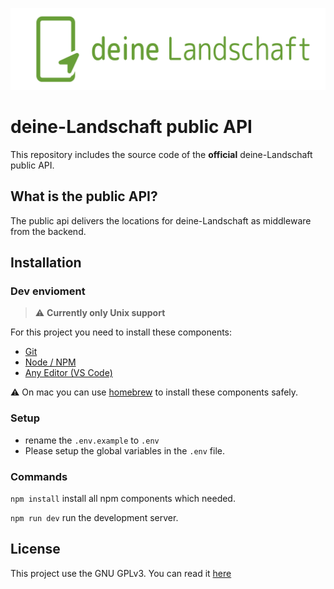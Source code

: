 <p align="center">
    <img src="https://github.com/deine-Landschaft/dl-brand/blob/main/logo/deine-Landschaft_with_name.png?raw=true">
</p>

# deine-Landschaft public API
This repository includes the source code of the **official** deine-Landschaft public API.

## What is the public API?
The public api delivers the locations for deine-Landschaft as middleware from the backend.

## Installation
### Dev envioment
> ⚠️ **Currently only Unix support**

For this project you need to install these components:

- [Git](https://git-scm.com/downloads)
- [Node / NPM](https://nodejs.org/en/)
- [Any Editor (VS Code)](https://code.visualstudio.com/)

⚠️ On mac you can use [homebrew](https://brew.sh/) to install these components safely.

### Setup
- rename the `.env.example` to `.env`
- Please setup the global variables in the `.env` file. 

### Commands
`npm install` install all npm components which needed.

`npm run dev` run the development server.

## License
This project use the GNU GPLv3. You can read it [here](./LICENSE)